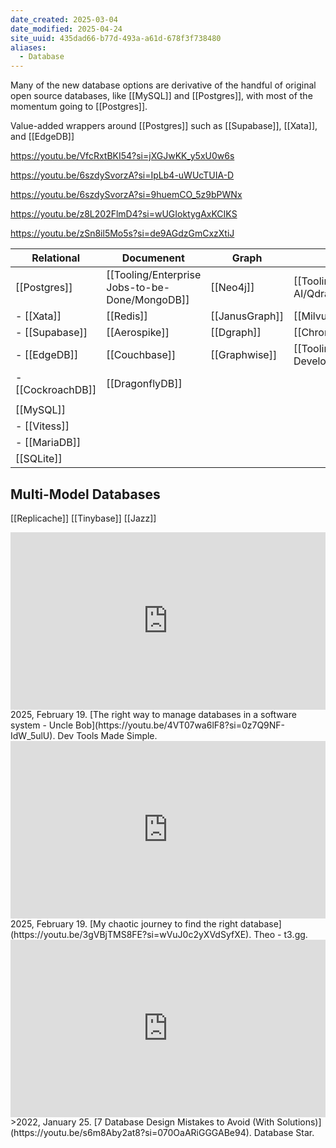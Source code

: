 ```yaml
---
date_created: 2025-03-04
date_modified: 2025-04-24
site_uuid: 435dad66-b77d-493a-a61d-678f3f738480
aliases:
  - Database
---
```


Many of the new database options are derivative of the handful of original open source databases, like [[MySQL]] and [[Postgres]], with most of the momentum going to [[Postgres]].

Value-added wrappers around [[Postgres]] such as [[Supabase]], [[Xata]], and [[EdgeDB]]  

https://youtu.be/VfcRxtBKI54?si=jXGJwKK_y5xU0w6s

https://youtu.be/6szdySvorzA?si=IpLb4-uWUcTUIA-D

https://youtu.be/6szdySvorzA?si=9huemCO_5z9bPWNx

https://youtu.be/z8L202FlmD4?si=wUGIoktygAxKCIKS

https://youtu.be/zSn8il5Mo5s?si=de9AGdzGmCxzXtiJ







| Relational        | Documenent      | Graph          | Vector                                                    | Multi-Model                                                         | Big Table     |
| ----------------- | --------------- | -------------- | --------------------------------------------------------- | ------------------------------------------------------------------- | ------------- |
| [[Postgres]]      | [[Tooling/Enterprise Jobs-to-be-Done/MongoDB]]     | [[Neo4j]]      | [[Tooling/AI-Toolkit/Knowledge AI/Qdrant]]                | [[SurrealDB]]                                                       | [[Cassandra]] |
| - [[Xata]]        | [[Redis]]       | [[JanusGraph]] | [[Milvus]]                                                | [[ArangoDB]]                                                        |               |
| - [[Supabase]]    | [[Aerospike]]   | [[Dgraph]]     | [[ChromaDB]]                                              | [[Fauna]]                                                           |               |
| - [[EdgeDB]]      | [[Couchbase]]   | [[Graphwise]]  | [[Tooling/Software Development/Databases/Qdrant\|Qdrant]] | [[tooling/Software Development/Databases/SingleStore\|SingleStore]] |               |
| - [[CockroachDB]] | [[DragonflyDB]] |                |                                                           | [[TypeDB]]                                                          |               |
|                   |                 |                |                                                           |                                                                     |               |
| [[MySQL]]         |                 |                |                                                           |                                                                     |               |
| - [[Vitess]]      |                 |                |                                                           |                                                                     |               |
| - [[MariaDB]]     |                 |                |                                                           |                                                                     |               |
| [[SQLite]]        |                 |                |                                                           |                                                                     |               |

## Multi-Model Databases

[[Replicache]] 
[[Tinybase]]
[[Jazz]]
<iframe 
  style="aspect-ratio:16/9;width:100%;height:auto" 
  src="https://www.youtube.com/embed/4VT07wa6lF8?si=0z7Q9NF-IdW_5ulU" 
  title="YouTube video player" 
  frameborder="0" 
  allow="accelerometer; autoplay; clipboard-write; encrypted-media; gyroscope; picture-in-picture; web-share" 
  referrerpolicy="strict-origin-when-cross-origin" 
  allowfullscreen
></iframe>
2025, February 19. [The right way to manage databases in a software system - Uncle Bob](https://youtu.be/4VT07wa6lF8?si=0z7Q9NF-IdW_5ulU). Dev Tools Made Simple.
<iframe 
  style="aspect-ratio:16/9;width:100%;height:auto" 
  src="https://www.youtube.com/embed/3gVBjTMS8FE?si=wVuJ0c2yXVdSyfXE" 
  title="YouTube video player" 
  frameborder="0" 
  allow="accelerometer; autoplay; clipboard-write; encrypted-media; gyroscope; picture-in-picture; web-share" 
  referrerpolicy="strict-origin-when-cross-origin" 
  allowfullscreen
></iframe>
2025, February 19. [My chaotic journey to find the right database](https://youtu.be/3gVBjTMS8FE?si=wVuJ0c2yXVdSyfXE). Theo - t3․gg.

<iframe 
  style="aspect-ratio:16/9;width:100%;height:auto" 
  src="https://www.youtube.com/embed/s6m8Aby2at8?si=070OaARiGGGABe94" 
  title="YouTube video player" 
  frameborder="0" 
  allow="accelerometer; autoplay; clipboard-write; encrypted-media; gyroscope; picture-in-picture; web-share" 
  referrerpolicy="strict-origin-when-cross-origin" 
  allowfullscreen
></iframe>
>2022, January 25. [7 Database Design Mistakes to Avoid (With Solutions)](https://youtu.be/s6m8Aby2at8?si=070OaARiGGGABe94). Database Star.

